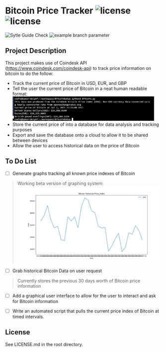 # Bitcoin Price Tracker ![license](https://img.shields.io/static/v1?label=license&message=MIT&color=red) ![license](https://img.shields.io/static/v1?label=Python&message=3.6.9&color=yellow&labelColor=blue)
![Sytle Guide Check](https://github.com/csantana1121/BitcoinData/actions/workflows/github-actions.yaml/badge.svg) ![example branch parameter](https://github.com/csantana1121/BitcoinData/actions/workflows/github-bitcoin-tests.yaml/badge.svg?branch=master)

## Project Description
This project makes use of Coindesk API (https://www.coindesk.com/coindesk-api)
to track price information on bitcoin to do the follow:
* Track the current price of Bitcoin in USD, EUR, and GBP
* Tell the user the current price of Bitcoin in a neat human readable format:
![Output](https://github.com/csantana1121/BitcoinData/blob/master/data/images/image.png?raw=true)
* Store the current price of into a database for data analysis and tracking purposes
* Export and save the database onto a cloud to allow it to be shared between devices
* Allow the user to access historical data on the price of Bitcoin
    
## To Do List

- [ ] Generate graphs tracking all known price indexes of Bitcoin
> Working beta version of graphing system:
![Output](https://github.com/csantana1121/BitcoinData/blob/master/data/images/Historicalgraphbeta.png?raw=true)
- [ ] Grab historical Bitcoin Data on user request
> Currently stores the previous 30 days worth of Bitcoin price information
- [ ] Add a graphical user interface to allow for the user to interact and ask for Bitcoin information
- [ ] Write an automated script that pulls the current price index of Bitcoin at timed intervals.


## License
See LICENSE.md in the root directory.